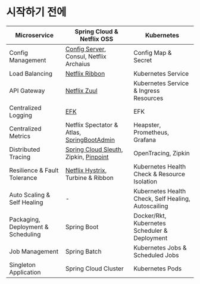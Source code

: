 # 시작하기 전에

| Microservice    | Spring Cloud & Netflix OSS  |Kubernetes      |
|------------------------------------|-----------------------------------------|-----------------------------------------------------|
| Config Management                  | [Config Server][48b2c0ee], Consul, Netflix Archaius | Config Map & Secret                     |
| Load Balancing                     | [Netflix Ribbon][Ribbon]                | Kubernetes Service                                  |
| API Gateway                        | [Netflix Zuul][Zuul]                    | Kubernetes Service & Ingress Resources              |
| Centralized Logging                | [EFK][EFK]                              | EFK                                                 |
| Centralized Metrics                | Netflix Spectator & Atlas, [SpringBootAdmin][SpringBootAdmin]| Heapster, Prometheus, Grafana  |
| Distributed Tracing                | [Spring Cloud Sleuth][Sleuth], Zipkin, [Pinpoint][Pinpoint]   | OpenTracing, Zipkin           |
| Resilience & Fault Tolerance       | [Netflix Hystrix][Hystrix], Turbine & Ribbon | Kubernetes Health Check & Resource Isolation   |
| Auto Scaling & Self Healing        | -                                       | Kubernetes Health Check, Self Healing, Autoscailing |
| Packaging, Deployment & Scheduling | Spring Boot                             | Docker/Rkt, Kubernetes Scheduler & Deployment       |
| Job Management                     | Spring Batch                            | Kubernetes Jobs & Scheduled Jobs                    |
| Singleton Application              | Spring Cloud Cluster                    | Kubernetes Pods                                     |

[48b2c0ee]: https://coe.gitbook.io/guide/config/springcloudconfig "Config Server"
[Ribbon]: https://coe.gitbook.io/guide/load-balancing/ribbon "Ribbon"
[Zuul]: https://coe.gitbook.io/guide/gateway/zuul "Zuul"
[EFK]: https://coe.gitbook.io/guide/log/efk "EFK"
[SpringBootAdmin]: https://coe.gitbook.io/guide/monitoring/spring-boot-admin "SpringBootAdmin"
[Sleuth]: https://coe.gitbook.io/guide/log/sleuth "Sleuth"
[Pinpoint]: https://coe.gitbook.io/guide/tracing/pinpoint "Pinpoint"
[Hystrix]: https://coe.gitbook.io/guide/circuit-breaker/hystrix "Hystrix"

